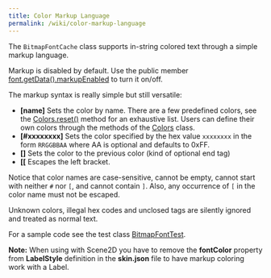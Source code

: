 ```yaml
---
title: Color Markup Language
permalink: /wiki/color-markup-language
---
```

The `BitmapFontCache` class supports in-string colored text through a simple markup language.

Markup is disabled by default. Use the public member [font.getData().markupEnabled](http://libgdx.badlogicgames.com/nightlies/docs/api/com/badlogic/gdx/graphics/g2d/BitmapFont.BitmapFontData.html#markupEnabled) to turn it on/off.

The markup syntax is really simple but still versatile:
- **[name]** Sets the color by name. There are a few predefined colors, see the [Colors.reset()](https://github.com/libgdx/libgdx/blob/master/gdx/src/com/badlogic/gdx/graphics/Colors.java) method for an exhaustive list. Users can define their own colors through the methods of the [Colors](http://libgdx.badlogicgames.com/nightlies/docs/api/com/badlogic/gdx/graphics/Colors.html) class.
- **[#xxxxxxxx]** Sets the color specified by the hex value `xxxxxxxx` in the form `RRGGBBAA` where AA is optional and defaults to 0xFF.
- **[]** Sets the color to the previous color (kind of optional end tag)
- **[[** Escapes the left bracket.

Notice that color names are case-sensitive, cannot be empty, cannot start with neither `#` nor `[`, and cannot contain `]`. Also, any occurrence of `[` in the color name must not be escaped.

Unknown colors, illegal hex codes and unclosed tags are silently ignored and treated as normal text.

For a sample code see the test class [BitmapFontTest](https://github.com/libgdx/libgdx/blob/master/tests/gdx-tests/src/com/badlogic/gdx/tests/BitmapFontTest.java).

**Note:** When using with Scene2D you have to remove the **fontColor** property from **LabelStyle** definition in the **skin.json** file to have markup coloring work with a Label. 